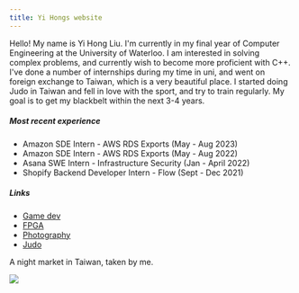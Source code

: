 ```yaml
---
title: Yi Hongs website
---
```


Hello! My name is Yi Hong Liu. I'm currently in my final year of Computer Engineering at the University of Waterloo.
I am interested in solving complex problems, and currently wish to become more proficient with C++.
I've done a number of internships during my time in uni, and went on foreign exchange to Taiwan, which is a very beautiful place.
I started doing Judo in Taiwan and fell in love with the sport, and try to train regularly. My goal is to get my blackbelt within
the next 3-4 years.

##### Most recent experience
- Amazon SDE Intern - AWS RDS Exports (May - Aug 2023)
- Amazon SDE Intern - AWS RDS Exports (May - Aug 2022)
- Asana SWE Intern - Infrastructure Security (Jan - April 2022)
- Shopify Backend Developer Intern - Flow (Sept - Dec 2021)

##### Links
- [Game dev](game-dev.md)
- [FPGA](fpga.md)
- [Photography](photography.md)
- [Judo](judo.md)

A night market in Taiwan, taken by me.

<img src="./photos/night-market.jpg" style="margin-left: auto; margin-right: auto; display: block;"/>
<!-- ![night market](./photos/night-market.jpg) -->